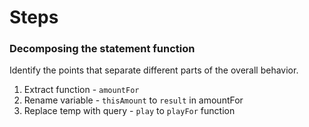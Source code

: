 # Steps

### Decomposing the statement function

Identify the points that separate different parts of the overall behavior.

1. Extract function - `amountFor`
2. Rename variable - `thisAmount` to `result` in amountFor
3. Replace temp with query - `play` to `playFor` function
